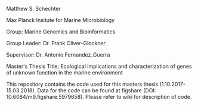 Matthew S. Schechter

Max Planck Insitute for Marine Microbiology

Group: Marine Genomics and Bioinformatics

Group Leader: Dr. Frank Oliver-Glockner

Supervisor: Dr. Antonio Fernandez_Guerra

Master's Thesis Title: Ecological implications and characterization of genes of unknown function in the marine environment

This repository contains the code used for this masters thesis (1.10.2017-15.03.2018). Data for the code can be found at figshare (DOI: 10.6084/m9.figshare.5979658). Please refer to wiki for description of code.
